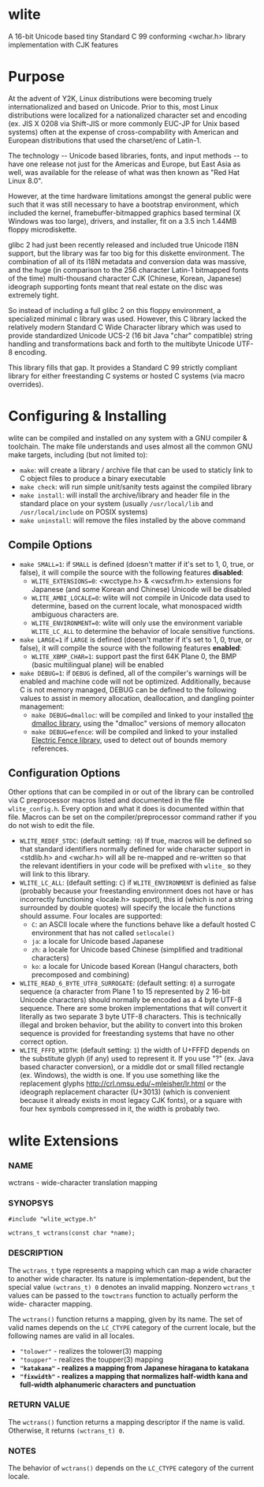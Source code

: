 # wlite
A 16-bit Unicode based tiny Standard C 99 conforming &lt;wchar.h> library implementation with CJK features

# Purpose
At the advent of Y2K, Linux distributions were becoming truely internationalized and based on Unicode. Prior to this, most Linux distributions were
localized for a nationalized character set and encoding (ex. JIS X 0208 via Shift-JIS or more commonly EUC-JP for Unix based systems) often at the
expense of cross-compability with American and European distributions that used the charset/enc of Latin-1.

The technology -- Unicode based libraries, fonts, and input methods -- to have one release not just for the Americas and Europe, but East Asia as well,
was available for the release of what was then known as "Red Hat Linux 8.0".

However, at the time hardware limitations amongst the general public were such that it was still necessary to have a bootstrap environment, which
included the kernel, framebuffer-bitmapped graphics based terminal (X Windows was too large), drivers, and installer, fit on a 3.5 inch 1.44MB
floppy microdiskette.

glibc 2 had just been recently released and included true Unicode I18N support, but the library was far too big for this diskette environment. The
combination of all of its I18N metadata and conversion data was massive, and the huge (in comparison to the 256 character Latin-1 bitmapped fonts of
the time) multi-thousand character CJK (Chinese, Korean, Japanese) ideograph supporting fonts meant that real estate on the disc was extremely tight.

So instead of including a full glibc 2 on this floppy environment, a specialized minimal c library was used. However, this C library lacked the
relatively modern Standard C Wide Character library <wchar> which was used to provide standardized Unicode UCS-2 (16 bit Java "char" compatible)
string handling and transformations back and forth to the multibyte Unicode UTF-8 encoding.
  
This library fills that gap. It provides a Standard C 99 strictly compliant library for either freestanding C systems or hosted C systems (via macro overrides).
  
# Configuring & Installing
  
wlite can be compiled and installed on any system with a GNU compiler & toolchain. The make file understands and uses almost all the common
GNU make targets, including (but not limited to):
  
* `make`: will create a library / archive file that can be used to staticly link to C object files to produce a binary executable
* `make check`: will run simple unit/sanity tests against the compiled library
* `make install`: will install the archive/library and header file in the standard place on your system (usually `/usr/local/lib` and `/usr/local/include` on POSIX systems)
* `make uninstall`: will remove the files installed by the above command
  
## Compile Options
  
* `make SMALL=1`: if `SMALL` is defined (doesn't matter if it's set to 1, 0, true, or false), it will compile the source with the following features **disabled**:
  * `WLITE_EXTENSIONS=0`: <wcctype.h> & <wcsxfrm.h> extensions for Japanese (and some Korean and Chinese) Unicode will be disabled
  * `WLITE_AMBI_LOCALE=0`: wlite will not compile in Unicode data used to determine, based on the current locale, what monospaced width ambiguous characters are.
  * `WLITE_ENVIRONMENT=0`: wlite will only use the environment variable `WLITE_LC_ALL` to determine the behavior of locale sensitive functions.
* `make LARGE=1` if `LARGE` is defined (doesn't matter if it's set to 1, 0, true, or false), it will compile the source with the following features **enabled**:
  * `WLITE_XBMP_CHAR=1`: support past the first 64K Plane 0, the BMP (basic multilingual plane) will be enabled
* `make DEBUG=1`: if `DEBUG` is defined, all of the compiler's warnings will be enabled and machine code will not be optimized. Additionally, because C is not memory managed, DEBUG can be defined to the following values to assist in memory allocation, deallocation, and dangling pointer management:
  * `make DEBUG=dmalloc`: will be compiled and linked to your installed [the dmalloc library](https://dmalloc.com/), using the "dmalloc" versions of memory allocaton
  * `make DEBUG=efence`: will be compiled and linked to your installed [Electric Fence library](https://elinux.org/Electric_Fence), used to detect out of bounds memory references.

## Configuration Options

Other options that can be compiled in or out of the library can be controlled via C preprocessor macros listed and documented in the file `wlite_config.h`.
Every option and what it does is documented within that file. Macros can be set on the compiler/preprocessor command rather if you do not wish to edit the
file.

* `WLITE_REDEF_STDC`: (default setting: `!0`) If true, macros will be defined so that standard identifiers normally defined for wide character support in <stdlib.h> and <wchar.h>
   will all be re-mapped and re-written so that the relevant identifiers in your code will be prefixed with `wlite_` so they will link to this library.
* `WLITE_LC_ALL`: (default setting: `C`) if `WLITE_ENVIRONMENT` is definied as false (probably because your freestanding environment does not have or has incorrectly
   functioning <locale.h> support), this id (which is *not* a string surrounded by double quotes) will specify the locale the functions should assume. Four locales are supported:
   * `C`: an ASCII locale where the functions behave like a default hosted C environment that has not called `setlocale()`
   * `ja`: a locale for Unicode based Japanese
   * `zh`: a locale for Unicode based Chinese (simplified and traditional characters)
   * `ko`: a locale for Unicode based Korean (Hangul characters, both precomposed and combining)
* `WLITE_READ_6_BYTE_UTF8_SURROGATE`: (default setting: `0`) a surrogate sequence (a character from Plane 1 to 15 represented by 2 16-bit Unicode characters) should normally
   be encoded as a 4 byte UTF-8 sequence. There are some broken implementations that will convert it literally as two separate 3 byte UTF-8 characters.
   This is technically illegal and broken behavior, but the ability to convert into this broken sequence is provided for freestanding systems that
   have no other correct option.
* `WLITE_FFFD_WIDTH`: (default setting: `1`) the width of U+FFFD depends on the substitute glyph (if any) used to
   represent it. If you use "?" (ex. Java based character conversion), or a middle dot or
   small filled rectangle (ex. Windows), the width is one. If you use something
   like the replacement glyphs <http://crl.nmsu.edu/~mleisher/lr.html> or the
   ideograph replacement character (U+3013) (which is convenient because it
   already exists in most legacy CJK fonts), or a square with four hex symbols
   compressed in it, the width is probably two.

# wlite Extensions
  
### NAME
  
wctrans - wide-character translation mapping
  
### SYNOPSYS

```
#include "wlite_wctype.h"

wctrans_t wctrans(const char *name);
```
  
### DESCRIPTION
  
The `wctrans_t` type represents a mapping which can map a wide
character to another wide character.  Its nature is
implementation-dependent, but the special value `(wctrans_t) 0`
denotes an invalid mapping.  Nonzero `wctrans_t` values can be
passed to the `towctrans` function to actually perform the wide-
character mapping.

The `wctrans()` function returns a mapping, given by its name.  The
set of valid names depends on the `LC_CTYPE` category of the
current locale, but the following names are valid in all locales.

- `"tolower"` - realizes the tolower(3) mapping
- `"toupper"` - realizes the toupper(3) mapping
- **`"katakana"` - realizes a mapping from Japanese hiragana to katakana**
- **`"fixwidth"` - realizes a mapping that normalizes half-width kana and full-width alphanumeric characters and punctuation**
  
### RETURN VALUE
  
The `wctrans()` function returns a mapping descriptor if the name is valid.  Otherwise, it returns `(wctrans_t) 0`.
  
### NOTES

The behavior of `wctrans()` depends on the `LC_CTYPE` category of the current locale.
